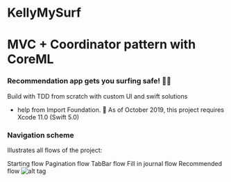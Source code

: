 # KellyMySurf

# MVC + Coordinator pattern with CoreML 
### Recommendation app gets you surfing safe! 🤙🏽
Build with TDD from scratch with custom UI and swift solutions
 + help from Import Foundation.
📌  As of October 2019, this project requires Xcode 11.0 (Swift 5.0)

###  Navigation scheme
Illustrates all flows of the project:

Starting flow
Pagination flow
TabBar flow
Fill in journal flow
Recommended flow
![alt tag](https://pbs.twimg.com/media/EGN6v1YWwAEa2bc?format=jpg&name=large)



